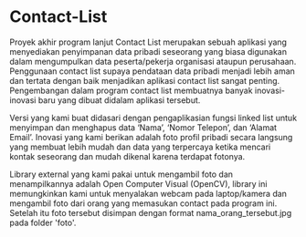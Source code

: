 # Contact-List
Proyek akhir program lanjut
Contact List merupakan sebuah aplikasi yang menyediakan penyimpanan data pribadi seseorang yang biasa digunakan dalam mengumpulkan data peserta/pekerja organisasi ataupun perusahaan. Penggunaan contact list supaya pendataan data pribadi menjadi lebih aman dan tertata dengan baik menjadikan aplikasi contact list sangat penting. Pengembangan dalam program contact list membuatnya banyak inovasi-inovasi baru yang dibuat didalam aplikasi tersebut.

Versi yang kami buat didasari dengan pengaplikasian fungsi linked list untuk menyimpan dan menghapus data ‘Nama’, ‘Nomor Telepon’, dan ‘Alamat Email’.  Inovasi yang kami berikan adalah foto profil pribadi secara langsung yang membuat lebih mudah dan data yang terpercaya ketika mencari kontak seseorang dan mudah dikenal karena terdapat fotonya.

Library external yang kami pakai untuk mengambil foto dan menampilkannya adalah Open Computer Visual (OpenCV), library ini memungkinkan kami untuk menyalakan webcam pada laptop/kamera dan mengambil foto dari orang yang memasukan contact pada program ini. Setelah itu foto tersebut disimpan dengan format nama_orang_tersebut.jpg pada folder 'foto'.
